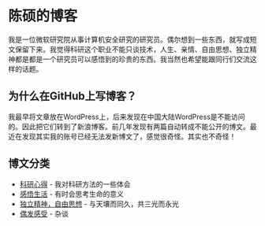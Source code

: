 # 陈硕的博客

我是一位微软研究院从事计算机安全研究的研究员。偶尔想到一些东西，就写成短文保留下来。我觉得科研这个职业不能只谈技术，人生、亲情、自由思想、独立精神都是都是一个研究员可以感悟到的珍贵的东西。我当然也希望能跟同行们交流这样的话题。

## 为什么在GitHub上写博客？

我最早将文章放在WordPress上，后来发现在中国大陆WordPress是不能访问的。因此把它们转到了新浪博客。前几年发现有两篇自动转成不能公开的博文。最近在发现其实我的账号已经无法发新博文了，感觉很奇怪。其实也不奇怪！

## 博文分类

* [科研心得](SomeThroughtsAboutResearch) - 我对科研方法的一些体会
* [感悟生活](InspirationsFromLife) - 有时会思考生命的意义
* [独立精神，自由思想](FreedomOfThought) - 与天壤而同久，共三光而永光
* [偶发感受](RandomThoughts) - 杂谈
